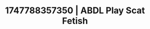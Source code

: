 ---
categories:
- Softcore narrative
- Cosmic sensuality
- Queer kinks
- Butt plug play
- Titty fuck
image: /assets/images/1747788357350.jpg
layout: post
seo:
  description: Featured content with artistic Scat Fetish, ABDL Play. HD images available.
  keywords: Scat Fetish, ABDL Play
  og_image: /assets/images/1747788357350.jpg
  schema_type: VisualArtwork
tags:
- ABDL Play
- '#1747788357350'
- Scat Fetish
title: 1747788357350 | ABDL Play Scat Fetish
---